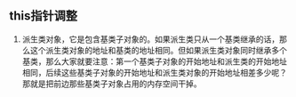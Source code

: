 ## this指针调整
1. 派生类对象，它是包含基类子对象的。如果派生类只从一个基类继承的话，那么这个派生类对象的地址和基类的地址相同。但如果派生类对象同时继承多个基类，那么大家就要注意：第一个基类子对象的开始地址和派生类的开始地址相同，后续这些基类子对象的开始地址和派生类对象的开始地址相差多少呢？那就是把前边那些基类子对象占用的内存空间干掉。